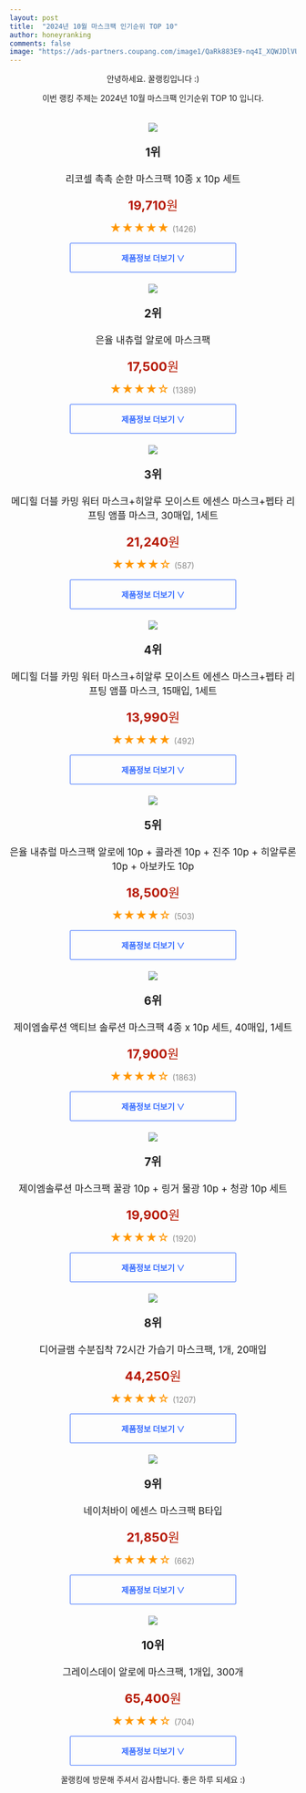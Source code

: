 ```yaml
---
layout: post
title:  "2024년 10월 마스크팩 인기순위 TOP 10"
author: honeyranking
comments: false
image: "https://ads-partners.coupang.com/image1/QaRk883E9-nq4I_XQWJDlVU4JKiiYdARV4nJhbNJQDCVINbBUBeXouH4p4wVCCIdqOZ1CJz7AtnCrnuZMTblKmVFIzUiGFnNQuncMwz0469SYpV4VzMnU6Yl8LX4HiIHCeTkphMINlN8WucY2QcQzNLOv2cm3Bn3oO-VLMkbPfWbqv5Tuj-eNSKZpDK8_xFpojDIur5J8Ocuwj-56OzS6osGd8EAxU51RxecH_6IWFHy_2GawGx_7DAAkc8OQa_LY5U-FfoV-8WWxZFvn071LHhGWQ6bai_ISiw="
---
```

<p style="text-align: center;">안녕하세요. 꿀랭킹입니다 :)</p>
<p style="text-align: center;">이번 랭킹 주제는 2024년 10월 마스크팩 인기순위 TOP 10 입니다.</p><center><img src="https://ads-partners.coupang.com/image1/QaRk883E9-nq4I_XQWJDlVU4JKiiYdARV4nJhbNJQDCVINbBUBeXouH4p4wVCCIdqOZ1CJz7AtnCrnuZMTblKmVFIzUiGFnNQuncMwz0469SYpV4VzMnU6Yl8LX4HiIHCeTkphMINlN8WucY2QcQzNLOv2cm3Bn3oO-VLMkbPfWbqv5Tuj-eNSKZpDK8_xFpojDIur5J8Ocuwj-56OzS6osGd8EAxU51RxecH_6IWFHy_2GawGx_7DAAkc8OQa_LY5U-FfoV-8WWxZFvn071LHhGWQ6bai_ISiw=" style="margin-top:20px" /></center><p style="text-align: center; font-size: 20px"><b>1위</b></p><p style="text-align: center; font-size: 17px">리코셀 촉촉 순한 마스크팩 10종 x 10p 세트</p><p style="text-align: center;"><span style="color: #b61800; font-size: 22px;"><b>19,710</b>원</span></p><p style="text-align: center;"><span style="color: #ff9600; font-size: 20px;">★★★★★ </span><span style="color: #878787;">(1426)</span></p><center><a href="https://link.coupang.com/re/AFFSDP?lptag=AF3899140&subid=honeyrank&pageKey=6512086016&itemId=14388090680&vendorItemId=75940133491&traceid=V0-153-5a1bcb991e99dc1a&requestid=20241016210000211197391814&token=31850C%7CMIXED"><div style="font-size: 14px; display: inline-block; padding: 15px 90px; color: #346aff; border-radius: 2px; border: 1px solid #346aff; cursor: pointer;"><b>제품정보 더보기 &or;</b></div></a></center><center><img src="https://ads-partners.coupang.com/image1/LQDAfX6eXiR-fOvDLdC10wm_VrbrMSbDcmQb4RnmWd9goaoiQDmv9cZzhxcpf311M1ofSeUiP0NSdBvbN-9G2U4LKUr_hu31isTzDKi9ItEG9i5XWpA_6cPYvbQyOKmURccvW3eDUuLTBki9NazN8HSwZAK1ID9dweJxRBA5kcDl_zuEXSxZTsRUtQvtzNYL0QAH6SJ-kcmMgLRTdP_oCw-nOnNpoXm7mhTqvE2sgFbW-jZBbcEwsY-m-2hmKcz5-wmdW7T50uG7BZ3b4mDjgbvNMCg1oeB5FoXo" style="margin-top:20px" /></center><p style="text-align: center; font-size: 20px"><b>2위</b></p><p style="text-align: center; font-size: 17px">은율 내츄럴 알로에 마스크팩</p><p style="text-align: center;"><span style="color: #b61800; font-size: 22px;"><b>17,500</b>원</span></p><p style="text-align: center;"><span style="color: #ff9600; font-size: 20px;">★★★★☆ </span><span style="color: #878787;">(1389)</span></p><center><a href="https://link.coupang.com/re/AFFSDP?lptag=AF3899140&subid=honeyrank&pageKey=2527906&itemId=22948557055&vendorItemId=3075080345&traceid=V0-153-83b24d22f427bed8&requestid=20241016210000211197391814&token=31850C%7CMIXED"><div style="font-size: 14px; display: inline-block; padding: 15px 90px; color: #346aff; border-radius: 2px; border: 1px solid #346aff; cursor: pointer;"><b>제품정보 더보기 &or;</b></div></a></center><center><img src="https://ads-partners.coupang.com/image1/lTTmHyBDIbbJ7df2leQDQd42MH6V9-ONjnWzRy2wXUq-DRfsopRZrT4X_V-y2iJh4Ofxm-Z3qLs-1apKNUEd5g-dezJbM4ddGFYiRaoXYN1VwVUBLS1NsHPYkrMsk6Z4a4WZSV20q9jabH6DFN5aY_tIJaXSNb6MeD90NgfrOoepjrBjGewPTHpum9-LPWylsurcTx6xPiG2i2-7HyPRiOzG5TIzuwKuT8HoP2RWLQEBnG1oj3i1RLuDxZXDNAFyW0cFI_oOq9kNw0IKWGbd109JoI7yHldkrFlHALKktw==" style="margin-top:20px" /></center><p style="text-align: center; font-size: 20px"><b>3위</b></p><p style="text-align: center; font-size: 17px">메디힐 더블 카밍 워터 마스크+히알루 모이스트 에센스 마스크+펩타 리프팅 앰플 마스크, 30매입, 1세트</p><p style="text-align: center;"><span style="color: #b61800; font-size: 22px;"><b>21,240</b>원</span></p><p style="text-align: center;"><span style="color: #ff9600; font-size: 20px;">★★★★☆ </span><span style="color: #878787;">(587)</span></p><center><a href="https://link.coupang.com/re/AFFSDP?lptag=AF3899140&subid=honeyrank&pageKey=7784166663&itemId=21044654958&vendorItemId=73417351384&traceid=V0-153-b3deb0e77ab63be9&clickBeacon=2b86fbb0-8bb6-11ef-85e1-b10929a14245%7E3&requestid=20241016210000211197391814&token=31850C%7CMIXED"><div style="font-size: 14px; display: inline-block; padding: 15px 90px; color: #346aff; border-radius: 2px; border: 1px solid #346aff; cursor: pointer;"><b>제품정보 더보기 &or;</b></div></a></center><center><img src="https://ads-partners.coupang.com/image1/dWH-L0o3nqNI-qhudfamf5MkrJVx2gSIa2XhGPPF5NClSCk1fhUiOZC5vp5mnQmL_b1zlmttVagR3s3gO-sByjl8UGNMH5j2baK6HLILyu9yXB6sj9L4ViFALYac1EshpQLF_QwKy3pWyOfOZIdUgnttALB9sDT4wOvQd6P5Z5OGHmQBDXbLM-CIvoRwV9pHnXu7nIxxtBT27ySQHUg3Ge-BH6i-OKslzewBdGaom2vMaYRxUfsqmlCWpaPSCYkXhvYQSNpaRley5vIGpBk3LR6Aq78eLnG_h0MaQh37a4Iv" style="margin-top:20px" /></center><p style="text-align: center; font-size: 20px"><b>4위</b></p><p style="text-align: center; font-size: 17px">메디힐 더블 카밍 워터 마스크+히알루 모이스트 에센스 마스크+펩타 리프팅 앰플 마스크, 15매입, 1세트</p><p style="text-align: center;"><span style="color: #b61800; font-size: 22px;"><b>13,990</b>원</span></p><p style="text-align: center;"><span style="color: #ff9600; font-size: 20px;">★★★★★ </span><span style="color: #878787;">(492)</span></p><center><a href="https://link.coupang.com/re/AFFSDP?lptag=AF3899140&subid=honeyrank&pageKey=7784166663&itemId=21044704442&vendorItemId=73417351587&traceid=V0-153-b3deb0e77ab63be9&clickBeacon=2b86fbb0-8bb6-11ef-8268-ffa88a66e2f8%7E3&requestid=20241016210000211197391814&token=31850C%7CMIXED"><div style="font-size: 14px; display: inline-block; padding: 15px 90px; color: #346aff; border-radius: 2px; border: 1px solid #346aff; cursor: pointer;"><b>제품정보 더보기 &or;</b></div></a></center><center><img src="https://ads-partners.coupang.com/image1/9HCWQU9KfGCERDMY9DAPfBit2TfVVRBdWzyQjG0aTpma0_-Xxq8RPY9AzgBfgOxDHzvpSXoXmw3dEsxB4BxVU4yD-Dx-iyBwTK9TSppBNhfE7pDqXt9cP4wvzQXhClyb5fOh3jjt_JhA4eEDrrW7byL1kpVym-5fBvWGtEwQGtpI_fis_v7ztuVl7QcGLkJWTI7Ka0drCj6caX4IC8pXcUZlYsieD0xhEdQ12MsCMrO2zCXergaU7eWPuUaI76zc548acmMvemrX41bcYRTwyg_X61LtKWe18Rw=" style="margin-top:20px" /></center><p style="text-align: center; font-size: 20px"><b>5위</b></p><p style="text-align: center; font-size: 17px">은율 내츄럴 마스크팩 알로에 10p + 콜라겐 10p + 진주 10p + 히알루론 10p + 아보카도 10p</p><p style="text-align: center;"><span style="color: #b61800; font-size: 22px;"><b>18,500</b>원</span></p><p style="text-align: center;"><span style="color: #ff9600; font-size: 20px;">★★★★☆ </span><span style="color: #878787;">(503)</span></p><center><a href="https://link.coupang.com/re/AFFSDP?lptag=AF3899140&subid=honeyrank&pageKey=205517129&itemId=605380437&vendorItemId=4586956736&traceid=V0-153-2de1947dc311e9e1&requestid=20241016210000211197391814&token=31850C%7CMIXED"><div style="font-size: 14px; display: inline-block; padding: 15px 90px; color: #346aff; border-radius: 2px; border: 1px solid #346aff; cursor: pointer;"><b>제품정보 더보기 &or;</b></div></a></center><center><img src="https://ads-partners.coupang.com/image1/XheLwkzBK0sIZ_7mXjx8cpSx0q4XT4MMQkVGfh-09SNe2OymogNyvlr9_jmCiLQJYTmZTWro0TLqbp3VLPtPRDHgBXCQS-cQjSKzKip2fSTTUlk47uyXFxJOz0RKPKfZfOGgsi2D9j--edr_wA4f8gLJgxUPWUBvAfMTcTM7HBdKldeWe-8MHyJkqdKehbKuquVygr_CWml7gCTdIkLA08lgMjGpLZDBsD3MQFOAG6Fuc2stJgnyDdw8UF9rJ_wV__ufLBqtGHi1YOaxzy4htCowPsjMlM8nk4B-_IpjZ2k=" style="margin-top:20px" /></center><p style="text-align: center; font-size: 20px"><b>6위</b></p><p style="text-align: center; font-size: 17px">제이엠솔루션 액티브 솔루션 마스크팩 4종 x 10p 세트, 40매입, 1세트</p><p style="text-align: center;"><span style="color: #b61800; font-size: 22px;"><b>17,900</b>원</span></p><p style="text-align: center;"><span style="color: #ff9600; font-size: 20px;">★★★★☆ </span><span style="color: #878787;">(1863)</span></p><center><a href="https://link.coupang.com/re/AFFSDP?lptag=AF3899140&subid=honeyrank&pageKey=6785205094&itemId=15969598967&vendorItemId=83175720498&traceid=V0-153-e095b9a9fb9043c2&clickBeacon=2b86fbb0-8bb6-11ef-8b3a-5c9e58b4c1b9%7E3&requestid=20241016210000211197391814&token=31850C%7CMIXED"><div style="font-size: 14px; display: inline-block; padding: 15px 90px; color: #346aff; border-radius: 2px; border: 1px solid #346aff; cursor: pointer;"><b>제품정보 더보기 &or;</b></div></a></center><center><img src="https://ads-partners.coupang.com/image1/bmkEYcDxQ-4l38Qabv9Bzkq4Zk6udCReD38DQC0ngLPgmbq35USbztotVRUTqyoWOZu5i-NGJh7xetDWjkOWXbqSbKIuM1kc7GSK3-i_3cglLjABw4cXQOVDZA0JEhQg1-RBhpWP_JEbN3prOV2_lh7Ab3FDcIW9_K3boJ11KHTGgFKBzSNQrzS6o_uWQg3wEwMxSta9mLZKU2H9J4vfGAdYUCWNsdW3wqZsXz4fXyurtOkkQWvMvv7ANN3stclMdi5IRUj17CUFAKGOhkhkiNkiOQNr0stAx_Q=" style="margin-top:20px" /></center><p style="text-align: center; font-size: 20px"><b>7위</b></p><p style="text-align: center; font-size: 17px">제이엠솔루션 마스크팩 꿀광 10p + 링거 물광 10p + 청광 10p 세트</p><p style="text-align: center;"><span style="color: #b61800; font-size: 22px;"><b>19,900</b>원</span></p><p style="text-align: center;"><span style="color: #ff9600; font-size: 20px;">★★★★☆ </span><span style="color: #878787;">(1920)</span></p><center><a href="https://link.coupang.com/re/AFFSDP?lptag=AF3899140&subid=honeyrank&pageKey=6598062711&itemId=14915072985&vendorItemId=82153396725&traceid=V0-153-d4c377df1cafefcc&requestid=20241016210000211197391814&token=31850C%7CMIXED"><div style="font-size: 14px; display: inline-block; padding: 15px 90px; color: #346aff; border-radius: 2px; border: 1px solid #346aff; cursor: pointer;"><b>제품정보 더보기 &or;</b></div></a></center><center><img src="https://ads-partners.coupang.com/image1/JU_oFW07zPsK9qYiJYVhs4PAXNuSCc-sY92PAICMjZQ0JeMc-D_cov9pcSDUMZztEZ5ZIe9DpP-JbJbpk6TuNw0wMr5thi60Slz4r7lme1vf88eBUx4ZnHC3wX5Z7YCaKxZuA2r2DxmyQPBruIertIbEjkMRpgi8euB9Gl-jdJpzBnH7ClrYhG4us91gQY9kRGsS5Wbf3JhiA2clpP7pUjO3ZyNxxH4OPC6bVdaBtWEKNgvoPkwYjMDDaebB3Fk_Wly8ypLQGXWpk9rLPnyFd_6x0K7PzD9IcpvnU1avnBhQ3kzgJ8jJCn2QmaaWDw4=" style="margin-top:20px" /></center><p style="text-align: center; font-size: 20px"><b>8위</b></p><p style="text-align: center; font-size: 17px">디어글램 수분집착 72시간 가습기 마스크팩, 1개, 20매입</p><p style="text-align: center;"><span style="color: #b61800; font-size: 22px;"><b>44,250</b>원</span></p><p style="text-align: center;"><span style="color: #ff9600; font-size: 20px;">★★★★☆ </span><span style="color: #878787;">(1207)</span></p><center><a href="https://link.coupang.com/re/AFFSDP?lptag=AF3899140&subid=honeyrank&pageKey=7821383638&itemId=21941545356&vendorItemId=89117887360&traceid=V0-153-e7fdfdab9bbd23a1&clickBeacon=2b86fbb0-8bb6-11ef-b8f8-04e8cc0b994d%7E3&requestid=20241016210000211197391814&token=31850C%7CMIXED"><div style="font-size: 14px; display: inline-block; padding: 15px 90px; color: #346aff; border-radius: 2px; border: 1px solid #346aff; cursor: pointer;"><b>제품정보 더보기 &or;</b></div></a></center><center><img src="https://ads-partners.coupang.com/image1/JrrAaOuMbhQGzWyfJmV_cash67pNTUdMK5r1np062nmhi7L3Jh3vBrwcX8b9q-UB4zgkYyH0nO3KvyUQZEymZh__M2hCrmxS1HQvXtLcOzOnLCXpC0GvR8aJgNYca9jcxTFM55JMPk1z0gmsV52m70X3jxArCn_B7nJlM4jhARpb4G1yJv2fY6VQ8eY4MlCV_Pv77H-kqaT9G0jLX-WfDSRMlFCFH2KyR6BgYFVMo0A2Ozvhi7xPuhszVHy_sPKFoEJAOr5SYapHR3WcZ2HNH1nvhAW1UzKhxQ==" style="margin-top:20px" /></center><p style="text-align: center; font-size: 20px"><b>9위</b></p><p style="text-align: center; font-size: 17px">네이처바이 에센스 마스크팩 B타입</p><p style="text-align: center;"><span style="color: #b61800; font-size: 22px;"><b>21,850</b>원</span></p><p style="text-align: center;"><span style="color: #ff9600; font-size: 20px;">★★★★☆ </span><span style="color: #878787;">(662)</span></p><center><a href="https://link.coupang.com/re/AFFSDP?lptag=AF3899140&subid=honeyrank&pageKey=26578724&itemId=102846044&vendorItemId=3195245846&traceid=V0-153-adbd487ddaebc94b&requestid=20241016210000211197391814&token=31850C%7CMIXED"><div style="font-size: 14px; display: inline-block; padding: 15px 90px; color: #346aff; border-radius: 2px; border: 1px solid #346aff; cursor: pointer;"><b>제품정보 더보기 &or;</b></div></a></center><center><img src="https://ads-partners.coupang.com/image1/s1FVe_lnE47hw0VAs0d7VnxDiaTGOfoZK3pY8SfpfhbcDdFS-yL1wEs_wqkfaqHjHN0MSb3XmlDDOaq-_KcTT_LzBfpO_4BHSG1Efu5zG1nQzl_o6-8OYgTEOz_vd6IX4KsYrvJHgGWtPdowIhgOXAyxGXFqvbmPtWXgByRan8qJ5owGemNxY0rIrdEgdqYj6_uze6pw7Eq_cjtL-DwSzrcBnkq3BAdAjPcpfrwqOzb2CQZkaf4f106gIeMTH_TZbfUSvRbmcqq7KymHwfBXDz0BD_ykc_ALTfR_nf14PRUN" style="margin-top:20px" /></center><p style="text-align: center; font-size: 20px"><b>10위</b></p><p style="text-align: center; font-size: 17px">그레이스데이 알로에 마스크팩, 1개입, 300개</p><p style="text-align: center;"><span style="color: #b61800; font-size: 22px;"><b>65,400</b>원</span></p><p style="text-align: center;"><span style="color: #ff9600; font-size: 20px;">★★★★☆ </span><span style="color: #878787;">(704)</span></p><center><a href="https://link.coupang.com/re/AFFSDP?lptag=AF3899140&subid=honeyrank&pageKey=7699490627&itemId=19495549340&vendorItemId=86605123833&traceid=V0-153-ac90a4a44fb32a17&clickBeacon=2b86fbb0-8bb6-11ef-835a-378319fd0e29%7E3&requestid=20241016210000211197391814&token=31850C%7CMIXED"><div style="font-size: 14px; display: inline-block; padding: 15px 90px; color: #346aff; border-radius: 2px; border: 1px solid #346aff; cursor: pointer;"><b>제품정보 더보기 &or;</b></div></a></center><p style="text-align: center;">꿀랭킹에 방문해 주셔서 감사합니다. 좋은 하루 되세요 :)</p>